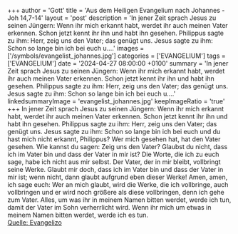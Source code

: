 +++
author = 'Gott'
title = 'Aus dem Heiligen Evangelium nach Johannes - Joh 14,7-14'
layout = 'post'
description = 'In jener Zeit sprach Jesus zu seinen Jüngern: Wenn ihr mich erkannt habt, werdet ihr auch meinen Vater erkennen. Schon jetzt kennt ihr ihn und habt ihn gesehen. Philippus sagte zu ihm: Herr, zeig uns den Vater; das genügt uns. Jesus sagte zu ihm: Schon so lange bin ich bei euch u....'
images = ['/symbols/evangelist_johannes.jpg']
categories = ['EVANGELIUM']
tags = ['EVANGELIUM']
date = '2024-04-27 08:00:00 +0100'
summary = 'In jener Zeit sprach Jesus zu seinen Jüngern: Wenn ihr mich erkannt habt, werdet ihr auch meinen Vater erkennen. Schon jetzt kennt ihr ihn und habt ihn gesehen. Philippus sagte zu ihm: Herr, zeig uns den Vater; das genügt uns. Jesus sagte zu ihm: Schon so lange bin ich bei euch u....'
linkedsummaryImage = 'evangelist_johannes.jpg'
keepImageRatio = 'true'
+++
In jener Zeit sprach Jesus zu seinen Jüngern: Wenn ihr mich erkannt habt, werdet ihr auch meinen Vater erkennen. Schon jetzt kennt ihr ihn und habt ihn gesehen.
Philippus sagte zu ihm: Herr, zeig uns den Vater; das genügt uns.
Jesus sagte zu ihm: Schon so lange bin ich bei euch und du hast mich nicht erkannt, Philippus? Wer mich gesehen hat, hat den Vater gesehen.<!--more--> Wie kannst du sagen: Zeig uns den Vater?
Glaubst du nicht, dass ich im Vater bin und dass der Vater in mir ist? Die Worte, die ich zu euch sage, habe ich nicht aus mir selbst. Der Vater, der in mir bleibt, vollbringt seine Werke.
Glaubt mir doch, dass ich im Vater bin und dass der Vater in mir ist; wenn nicht, dann glaubt aufgrund eben dieser Werke!
Amen, amen, ich sage euch: Wer an mich glaubt, wird die Werke, die ich vollbringe, auch vollbringen und er wird noch größere als diese vollbringen, denn ich gehe zum Vater.
Alles, um was ihr in meinem Namen bitten werdet, werde ich tun, damit der Vater im Sohn verherrlicht wird.
Wenn ihr mich um etwas in meinem Namen bitten werdet, werde ich es tun.<br> [Quelle: Evangelizo](https://evangeliumtagfuertag.org/DE/gospel)